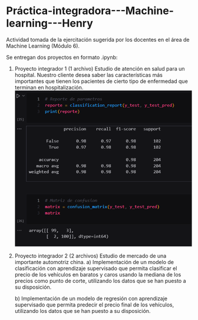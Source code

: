 # Práctica-integradora---Machine-learning---Henry
Actividad tomada de la ejercitación sugerida por los docentes en el área de Machine Learning (Módulo 6).

Se entregan dos proyectos en formato .ipynb:

1) Proyecto integrador 1 (1 archivo)
     Estudio de atención en salud para un hospital.
     Nuestro cliente desea saber las características más importantes que tienen los pacientes de cierto tipo de enfermedad que terminan en hospitalización.
![](https://github.com/GermanSartori/Pr-ctica-integradora---Machine-learning---Henry/blob/main/src/1_hospital.png)

3) Proyecto integrador 2 (2 archivos)
    Estudio de mercado de una importante automotriz china.
   a) Implementación de un modelo de clasificación con aprendizaje supervisado que permita clasificar el precio de los vehículos en baratos y caros usando la mediana de los precios como punto de corte, utilizando los datos que se han puesto a su disposición.

   b) Implementación de un modelo de regresión con aprendizaje supervisado que permita predecir el precio final de los vehículos, utilizando los datos que se han puesto a su disposición.

